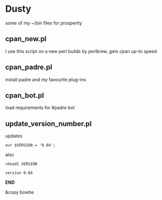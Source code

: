 Dusty
=====

some of my ~/bin files for prosperity


cpan_new.pl
---- 

I use this script on a new perl builds by perlbrew, gets cpan up-to speed


cpan_padre.pl
----
install padre and my favourite plug-ins

cpan_bot.pl 
----
load requirements for #padre bot


update_version_number.pl
----

updates

	our $VERSION = '0.04';

also

	=head1 VERSION

	version 0.04


__END__

&copy bowtie

